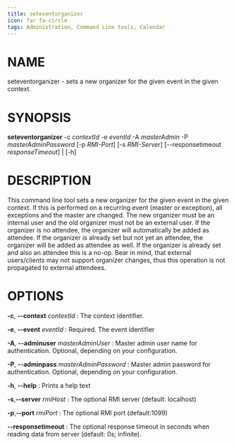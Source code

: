 ```yaml
---
title: seteventorganizer
icon: far fa-circle
tags: Administration, Command Line tools, Calendar
---
```


# NAME

seteventorganizer - sets a new organizer for the given event in the given context.

# SYNOPSIS

**seteventorganizer** -c *contextId* -e *eventId* -A *masterAdmin* -P *masterAdminPassword* [-p *RMI-Port*] [-s *RMI-Server*] [--responsetimeout *responseTimeout*] | [-h]

# DESCRIPTION

This command line tool sets a new organizer for the given event in the given context. 
If this is performed on a recurring event (master or exception), all exceptions and the master are changed. The new organizer must be an internal user and the old organizer must not be an external user.
If the organizer is no attendee, the organizer will automatically be added as attendee.
If the organizer is already set but not yet an attendee, the organizer will be added as attendee as well.
If the organizer is already set and also an attendee this is a no-op.
Bear in mind, that external users/clients may not support organizer changes, thus this operation is not propagated to
external attendees.

# OPTIONS

**-c**, **--context** *contextId*
: The context identifier.

**-e**, **--event** *eventId*
: Required. The event identifier

**-A**, **--adminuser** *masterAdminUser*
: Master admin user name for authentication. Optional, depending on your configuration.

**-P**, **--adminpass** *masterAdminPassword*
: Master admin password for authentication. Optional, depending on your configuration.

**-h**, **--help**
: Prints a help text

**-s**,**--server** *rmiHost*
: The optional RMI server (default: localhost)

**-p**,**--port** *rmiPort*
: The optional RMI port (default:1099)

**--responsetimeout**
: The optional response timeout in seconds when reading data from server (default: 0s; infinite).

